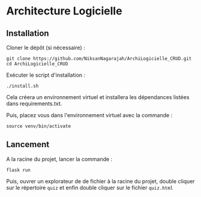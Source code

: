 # Architecture Logicielle

## Installation

Cloner le dépôt (si nécessaire) :
```
git clone https://github.com/NiksanNagarajah/ArchiLogicielle_CRUD.git
cd ArchiLogicielle_CRUD
```

Exécuter le script d'installation :

```
./install.sh
```

Cela créera un environnement virtuel et installera les dépendances listées dans requirements.txt.

Puis, placez vous dans l'environnement virtuel avec la commande : 

```
source venv/bin/activate
```

## Lancement

A la racine du projet, lancer la commande : 

```
flask run
```

Puis, ouvrer un explorateur de de fichier à la racine du projet, double cliquer sur le répertoire `quiz` et enfin double cliquer sur le fichier `quiz.html`



